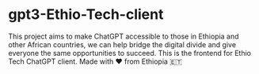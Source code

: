 # gpt3-Ethio-Tech-client
This project aims to make ChatGPT accessible to those in Ethiopia and other African countries,
we can help bridge the digital divide and give everyone the same opportunities to succeed.
This is the frontend for Ethio Tech ChatGPT client.
Made with ❤️ from Ethiopia 🇪🇹
